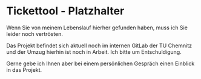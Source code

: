 # Tickettool - Platzhalter
Wenn Sie von meinem Lebenslauf hierher gefunden haben, muss ich Sie leider noch vertrösten.

Das Projekt befindet sich aktuell noch im internen GitLab der TU Chemnitz und der Umzug hierhin ist noch in Arbeit.
Ich bitte um Entschuldigung.

Gerne gebe ich Ihnen aber bei einem persönlichen Gespräch einen Einblick in das Projekt.
